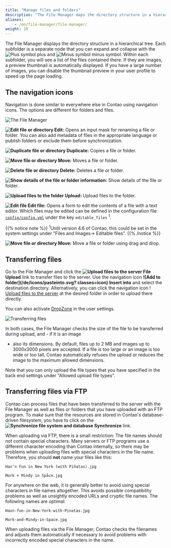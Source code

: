 ```yaml
---
title: "Manage files and folders"
description: "The File Manager maps the directory structure in a hierarchical tree."
aliases:
    - /en/file-manager/file-manager/
weight: 10
---
```


The File Manager displays the directory structure in a hierarchical tree. Each subfolder is a separate node that you can 
expand and collapse with the ![Plus symbol](/de/icons/folPlus.svg?classes=icon) plus and ![Minus symbol](/de/icons/folMinus.svg?classes=icon) 
minus symbol. Within each subfolder, you will see a list of the files contained there. If they are images, a 
preview thumbnail is automatically displayed.
If you have a large number of images, you can disable the thumbnail preview in your user profile to speed up the page 
loading.

## The navigation icons

Navigation is done similar to everywhere else in Contao using navigation icons. The options are different for folders 
and files.

![The File Manager](/de/file-manager/images/en/the_file_manager.jpg?classes=shadow)

**![Edit file or directory](/de/icons/edit.svg?classes=icon) Edit:** Opens an input mask for renaming a file or folder. You can also add metadata of files in the appropriate language or publish folders or exclude them before synchronization.

**![Duplicate file or directory](/de/icons/copy.svg?classes=icon) Duplicate:** Copies a file or folder.

**![Move file or directory](/de/icons/cut.svg?classes=icon) Move:** Moves a file or folder.

**![Delete file or directory](/de/icons/delete.svg?classes=icon) Delete:** Deletes a file or folder.

**![Show details of the file or folder](/de/icons/show.svg?classes=icon) information:** Show details of the file or folder.

**![Upload files to the folder](/de/icons/new.svg?classes=icon) Upload:** Upload files to the folder.

**![Edit file](/de/icons/editor.svg?classes=icon) Edit file:** Opens a form to edit the contents of a file with a text editor. Which files may be edited can be defined in the configuration file [`config/config.yml`](/en/system/settings/#config-yml) under the key `editable_files` <sup>1</sup>.

{{% notice note %}}
<sup>1</sup>Until version 4.6 of Contao, this could be set in the system settings under "Files and Images-&gt; Editable files".
{{% /notice %}}

**![Move file or directory](/de/icons/drag.svg?classes=icon) Move:** Move a file or folder using drag and drop.

## Transferring files

Go to the File Manager and click the **![Upload files to the server](/de/icons/new.svg?classes=icon) File Upload** 
link to transfer files to the server. Use the navigation icon **![Add to folder](/de/icons/pasteinto.svg?
classes=icon) Insert into** and select the destination directory. Alternatively, you can click the navigation icon !
[Upload files to the server](/de/icons/new.svg?classes=icon) at the desired folder in order to upload there directly.

You can also activate [DropZone](https://www.dropzonejs.com/) in the user settings.

![Transferring files](/de/file-manager/images/en/transfer_files.jpg?classes=shadow)

In both cases, the File Manager checks the size of the file to be transferred during upload, and - if it is an image 
- also its dimensions. By default, files up to 2 MB and images up to 3000x3000 pixels are accepted. If a file is too 
  large or an image is too wide or too tall, Contao automatically refuses the upload or reduces the image to the 
  maximum allowed dimensions.

Note that you can only upload the file types that you have specified in the back end settings under "Allowed upload file types".

## Transferring files via FTP

Contao can process files that have been transferred to the server with the File Manager as well as files or folders 
that you have uploaded with an FTP program. To make sure that the resources are stored in Contao's database-driven 
filesystem, you have to click on the **![Synchronize file system and database](/de/icons/sync.svg?classes=icon) Synchronize** link.

When uploading via FTP, there is a small restriction: The file names should not contain special characters. Many servers or FTP programs use a different character encoding than Contao internally, so there may be problems when uploading files with special characters in the file name. Therefore, you should **not** name your files like this:

`Hav'n Fun in New York (with Piñatas).jpg`

`Mork + Mindy in Spåce.jpg`

For anywhere on the web, it is generally better to avoid using special characters in file names altogether. This avoids 
possible compatibility problems as well as unsightly encoded URLs and cryptic file names. The following names are optimal:

`Havn-fun-in-New-York-with-Pinatas.jpg`

`Mork-and-Mindy-in-Space.jpg`

When uploading files via the File Manager, Contao checks the filenames and adjusts them automatically if necessary to avoid problems with incorrectly encoded special characters in the name.
